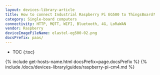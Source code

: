 ```yaml
---
layout: devices-library-article
title: How to connect Industrial Raspberry Pi EG500 to ThingsBoard?
category: Single-board computers
connectivity: HTTP, MQTT, WIFI, Bluetooth, 4G, LoRaWAN
vendor: Raspberry
deviceImageFileName: elastel-eg500-02.png
docsPrefix: paas/
---
```


* TOC
{:toc}

{% include get-hosts-name.html docsPrefix=page.docsPrefix %}
{% include /docs/devices-library/guides/raspberry-pi-cm4.md %}